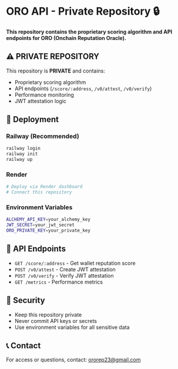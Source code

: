 # ORO API - Private Repository 🔒

**This repository contains the proprietary scoring algorithm and API endpoints for ORO (Onchain Reputation Oracle).**

## ⚠️ PRIVATE REPOSITORY
This repository is **PRIVATE** and contains:
- Proprietary scoring algorithm
- API endpoints (`/score/:address`, `/v0/attest`, `/v0/verify`)
- Performance monitoring
- JWT attestation logic

## 🚀 Deployment

### Railway (Recommended)
```bash
railway login
railway init
railway up
```

### Render
```bash
# Deploy via Render dashboard
# Connect this repository
```

### Environment Variables
```bash
ALCHEMY_API_KEY=your_alchemy_key
JWT_SECRET=your_jwt_secret
ORO_PRIVATE_KEY=your_private_key
```

## 📡 API Endpoints

- `GET /score/:address` - Get wallet reputation score
- `POST /v0/attest` - Create JWT attestation
- `POST /v0/verify` - Verify JWT attestation
- `GET /metrics` - Performance metrics

## 🔐 Security
- Keep this repository private
- Never commit API keys or secrets
- Use environment variables for all sensitive data

## 📞 Contact
For access or questions, contact: ororep23@gmail.com